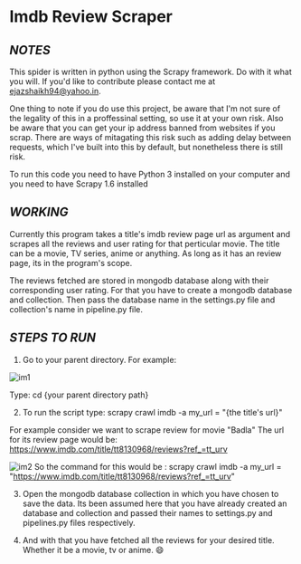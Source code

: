 # Imdb Review Scraper

## *NOTES*

This spider is written in python using the Scrapy framework. Do with it what you will. If you'd like to contribute please contact me at ejazshaikh94@yahoo.in.

One thing to note if you do use this project, be aware that I'm not sure of the legality of this in a proffessinal setting, so use it at your own risk. Also be aware that you can get your ip address banned from websites if you scrap. There are ways of mitagating this risk such as adding delay between requests, which I've built into this by default, but nonetheless there is still risk.

To run this code you need to have Python 3 installed on your computer and you need to have Scrapy 1.6 installed

## *WORKING*

Currently this program takes a title's imdb review page url as argument and scrapes all the reviews and user rating for that perticular movie. The title can be a movie, TV series, anime or anything. As long as it has an review page, its in the program's scope.

The reviews fetched are stored in mongodb database along with their corresponding user rating. For that you have to create a mongodb database and collection. Then pass the database name in the settings.py file and collection's name in pipeline.py file.

## *STEPS TO RUN*

1. Go to your parent directory. For example:

![im1](https://user-images.githubusercontent.com/34889668/56755431-23415c80-67ad-11e9-8f65-d62b245a8ab5.png)

Type: cd {your parent directory path}


2. To run the script type:
scrapy crawl imdb -a my_url = "{the title's url}"
   
For example consider we want to scrape review for movie "Badla"
The url for its review page would be: https://www.imdb.com/title/tt8130968/reviews?ref_=tt_urv
   
![im2](https://user-images.githubusercontent.com/34889668/56755816-fd688780-67ad-11e9-8321-e361eddee812.png)
So the command for this would be : 
scrapy crawl imdb -a my_url = "https://www.imdb.com/title/tt8130968/reviews?ref_=tt_urv"
   
   
3. Open the mongodb database collection in which you have chosen to save the data. Its been assumed here that you have          already created an database and collection and passed their names to settings.py and pipelines.py files respectively.  
   
   
4. And with that you have fetched all the reviews for your desired title. Whether it be a movie, tv or anime. :smile:   
